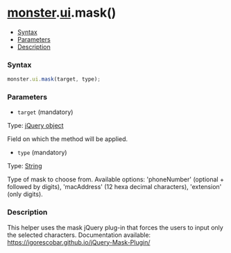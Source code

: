 # [monster][monster].[ui][ui].mask()

* [Syntax](#syntax)
* [Parameters](#parameters)
* [Description](#description)

### Syntax
```javascript
monster.ui.mask(target, type);
```

### Parameters
* `target` (mandatory)

 Type: [jQuery object][jquery]

 Field on which the method will be applied.

* `type` (mandatory)

 Type: [String][String]

Type of mask to choose from. Available options: 'phoneNumber' (optional + followed by digits), 'macAddress' (12 hexa decimal characters), 'extension' (only digits).

### Description
This helper uses the mask jQuery plug-in that forces the users to input only the selected characters.
Documentation available: https://igorescobar.github.io/jQuery-Mask-Plugin/

[monster]: ../../monster.md
[ui]: ../ui.md
[jquery]: http://api.jquery.com/Types/#jQuery
[PlainObject]: http://api.jquery.com/Types/#PlainObject
[String]: http://api.jquery.com/Types/#String
